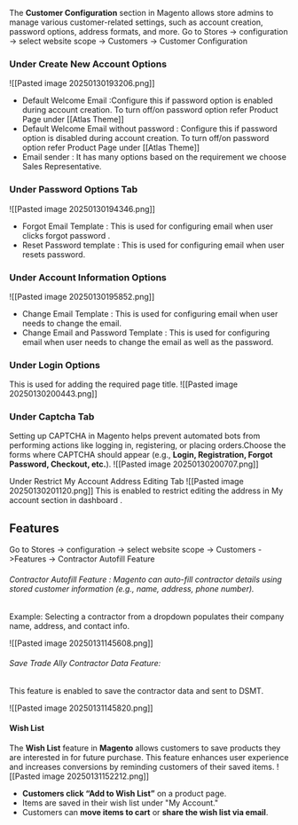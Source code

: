 The **Customer Configuration** section in Magento allows store admins to manage various customer-related settings, such as account creation, password options, address formats, and more.
 Go to Stores -> configuration -> select website scope -> Customers -> Customer Configuration
### Under Create New Account Options
![[Pasted image 20250130193206.png]]
- Default Welcome Email :Configure this if password option is enabled during account creation. To turn off/on password option refer Product Page under [[Atlas Theme]] 
- Default Welcome Email without password :  Configure this if password option is disabled during account creation. To turn off/on password option refer Product Page under [[Atlas Theme]] 
- Email sender : It has many options based on the requirement we choose Sales Representative.

### Under Password Options Tab 
![[Pasted image 20250130194346.png]]
- Forgot Email Template : This is used for configuring email when user clicks forgot password .
- Reset Password template : This is used for configuring email when user resets password.

### Under Account Information Options
![[Pasted image 20250130195852.png]]
- Change Email Template : This is used for configuring email when user needs to change the email.
- Change Email and Password Template : This is used for configuring email when user needs to change the email as well as the password.

### Under Login Options
This is used for adding the required page title.
![[Pasted image 20250130200443.png]]

### Under Captcha Tab
Setting up CAPTCHA in Magento helps prevent automated bots from performing actions like logging in, registering, or placing orders.Choose the forms where CAPTCHA should appear (e.g., **Login, Registration, Forgot Password, Checkout, etc.**).
![[Pasted image 20250130200707.png]]

Under Restrict My Account Address Editing Tab
![[Pasted image 20250130201120.png]]
This is enabled to restrict editing the address in My account section in dashboard .


## Features

Go to Stores -> configuration -> select website scope -> Customers ->Features -> Contractor Autofill Feature
###### Contractor Autofill Feature : Magento can auto-fill contractor details using stored customer information (e.g., name, address, phone number).
Example: Selecting a contractor from a dropdown populates their company name, address, and contact info.


![[Pasted image 20250131145608.png]]


###### Save Trade Ally Contractor Data Feature:
This feature is enabled to save the contractor data and sent to DSMT.

![[Pasted image 20250131145820.png]]

#### Wish List
The **Wish List** feature in **Magento** allows customers to save products they are interested in for future purchase. This feature enhances user experience and increases conversions by reminding customers of their saved items.
![[Pasted image 20250131152212.png]]
- **Customers click “Add to Wish List”** on a product page.
- Items are saved in their wish list under "My Account."
- Customers can **move items to cart** or **share the wish list via email**.